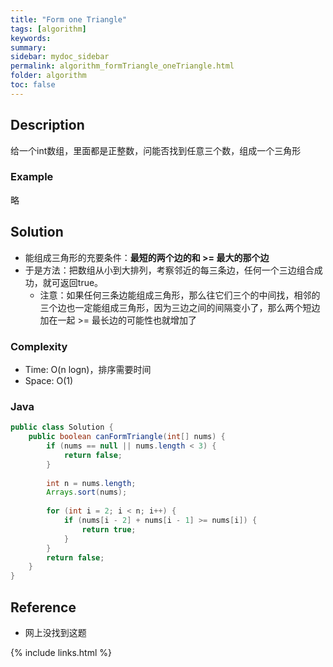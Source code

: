 ```yaml
---
title: "Form one Triangle"
tags: [algorithm]
keywords:
summary:
sidebar: mydoc_sidebar
permalink: algorithm_formTriangle_oneTriangle.html
folder: algorithm
toc: false
---
```


## Description
给一个int数组，里面都是正整数，问能否找到任意三个数，组成一个三角形

### Example
略 

## Solution
* 能组成三角形的充要条件：**最短的两个边的和 >= 最大的那个边**  
* 于是方法：把数组从小到大排列，考察邻近的每三条边，任何一个三边组合成功，就可返回true。
  * 注意：如果任何三条边能组成三角形，那么往它们三个的中间找，相邻的三个边也一定能组成三角形，因为三边之间的间隔变小了，那么两个短边加在一起 >= 最长边的可能性也就增加了

### Complexity
* Time: O(n logn)，排序需要时间
* Space: O(1)

### Java
```java
public class Solution {
    public boolean canFormTriangle(int[] nums) {
        if (nums == null || nums.length < 3) {
            return false;
        }
        
        int n = nums.length;
        Arrays.sort(nums);
        
        for (int i = 2; i < n; i++) {
            if (nums[i - 2] + nums[i - 1] >= nums[i]) {
                return true;
            }
        }
        return false;
    }
}
```

## Reference
* 网上没找到这题

{% include links.html %}

